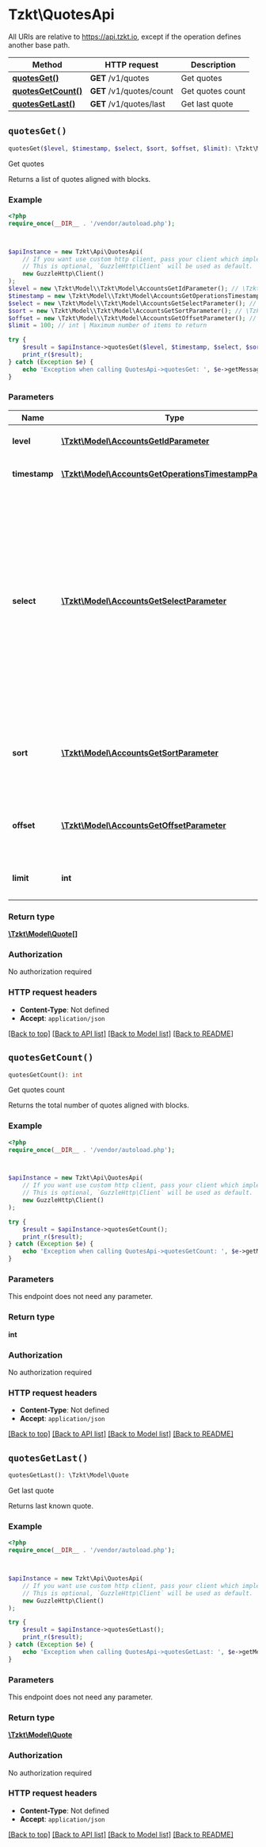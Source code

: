 # Tzkt\QuotesApi

All URIs are relative to https://api.tzkt.io, except if the operation defines another base path.

| Method | HTTP request | Description |
| ------------- | ------------- | ------------- |
| [**quotesGet()**](QuotesApi.md#quotesGet) | **GET** /v1/quotes | Get quotes |
| [**quotesGetCount()**](QuotesApi.md#quotesGetCount) | **GET** /v1/quotes/count | Get quotes count |
| [**quotesGetLast()**](QuotesApi.md#quotesGetLast) | **GET** /v1/quotes/last | Get last quote |


## `quotesGet()`

```php
quotesGet($level, $timestamp, $select, $sort, $offset, $limit): \Tzkt\Model\Quote[]
```

Get quotes

Returns a list of quotes aligned with blocks.

### Example

```php
<?php
require_once(__DIR__ . '/vendor/autoload.php');



$apiInstance = new Tzkt\Api\QuotesApi(
    // If you want use custom http client, pass your client which implements `GuzzleHttp\ClientInterface`.
    // This is optional, `GuzzleHttp\Client` will be used as default.
    new GuzzleHttp\Client()
);
$level = new \Tzkt\Model\\Tzkt\Model\AccountsGetIdParameter(); // \Tzkt\Model\AccountsGetIdParameter | Filters quotes by level.
$timestamp = new \Tzkt\Model\\Tzkt\Model\AccountsGetOperationsTimestampParameter(); // \Tzkt\Model\AccountsGetOperationsTimestampParameter | Filters quotes by timestamp.
$select = new \Tzkt\Model\\Tzkt\Model\AccountsGetSelectParameter(); // \Tzkt\Model\AccountsGetSelectParameter | Specify comma-separated list of fields to include into response or leave it undefined to return full object. If you select single field, response will be an array of values in both `.fields` and `.values` modes.
$sort = new \Tzkt\Model\\Tzkt\Model\AccountsGetSortParameter(); // \Tzkt\Model\AccountsGetSortParameter | Sorts quotes by specified field. Supported fields: `level` (default).
$offset = new \Tzkt\Model\\Tzkt\Model\AccountsGetOffsetParameter(); // \Tzkt\Model\AccountsGetOffsetParameter | Specifies which or how many items should be skipped
$limit = 100; // int | Maximum number of items to return

try {
    $result = $apiInstance->quotesGet($level, $timestamp, $select, $sort, $offset, $limit);
    print_r($result);
} catch (Exception $e) {
    echo 'Exception when calling QuotesApi->quotesGet: ', $e->getMessage(), PHP_EOL;
}
```

### Parameters

| Name | Type | Description  | Notes |
| ------------- | ------------- | ------------- | ------------- |
| **level** | [**\Tzkt\Model\AccountsGetIdParameter**](../Model/.md)| Filters quotes by level. | [optional] |
| **timestamp** | [**\Tzkt\Model\AccountsGetOperationsTimestampParameter**](../Model/.md)| Filters quotes by timestamp. | [optional] |
| **select** | [**\Tzkt\Model\AccountsGetSelectParameter**](../Model/.md)| Specify comma-separated list of fields to include into response or leave it undefined to return full object. If you select single field, response will be an array of values in both &#x60;.fields&#x60; and &#x60;.values&#x60; modes. | [optional] |
| **sort** | [**\Tzkt\Model\AccountsGetSortParameter**](../Model/.md)| Sorts quotes by specified field. Supported fields: &#x60;level&#x60; (default). | [optional] |
| **offset** | [**\Tzkt\Model\AccountsGetOffsetParameter**](../Model/.md)| Specifies which or how many items should be skipped | [optional] |
| **limit** | **int**| Maximum number of items to return | [optional] [default to 100] |

### Return type

[**\Tzkt\Model\Quote[]**](../Model/Quote.md)

### Authorization

No authorization required

### HTTP request headers

- **Content-Type**: Not defined
- **Accept**: `application/json`

[[Back to top]](#) [[Back to API list]](../../README.md#endpoints)
[[Back to Model list]](../../README.md#models)
[[Back to README]](../../README.md)

## `quotesGetCount()`

```php
quotesGetCount(): int
```

Get quotes count

Returns the total number of quotes aligned with blocks.

### Example

```php
<?php
require_once(__DIR__ . '/vendor/autoload.php');



$apiInstance = new Tzkt\Api\QuotesApi(
    // If you want use custom http client, pass your client which implements `GuzzleHttp\ClientInterface`.
    // This is optional, `GuzzleHttp\Client` will be used as default.
    new GuzzleHttp\Client()
);

try {
    $result = $apiInstance->quotesGetCount();
    print_r($result);
} catch (Exception $e) {
    echo 'Exception when calling QuotesApi->quotesGetCount: ', $e->getMessage(), PHP_EOL;
}
```

### Parameters

This endpoint does not need any parameter.

### Return type

**int**

### Authorization

No authorization required

### HTTP request headers

- **Content-Type**: Not defined
- **Accept**: `application/json`

[[Back to top]](#) [[Back to API list]](../../README.md#endpoints)
[[Back to Model list]](../../README.md#models)
[[Back to README]](../../README.md)

## `quotesGetLast()`

```php
quotesGetLast(): \Tzkt\Model\Quote
```

Get last quote

Returns last known quote.

### Example

```php
<?php
require_once(__DIR__ . '/vendor/autoload.php');



$apiInstance = new Tzkt\Api\QuotesApi(
    // If you want use custom http client, pass your client which implements `GuzzleHttp\ClientInterface`.
    // This is optional, `GuzzleHttp\Client` will be used as default.
    new GuzzleHttp\Client()
);

try {
    $result = $apiInstance->quotesGetLast();
    print_r($result);
} catch (Exception $e) {
    echo 'Exception when calling QuotesApi->quotesGetLast: ', $e->getMessage(), PHP_EOL;
}
```

### Parameters

This endpoint does not need any parameter.

### Return type

[**\Tzkt\Model\Quote**](../Model/Quote.md)

### Authorization

No authorization required

### HTTP request headers

- **Content-Type**: Not defined
- **Accept**: `application/json`

[[Back to top]](#) [[Back to API list]](../../README.md#endpoints)
[[Back to Model list]](../../README.md#models)
[[Back to README]](../../README.md)
